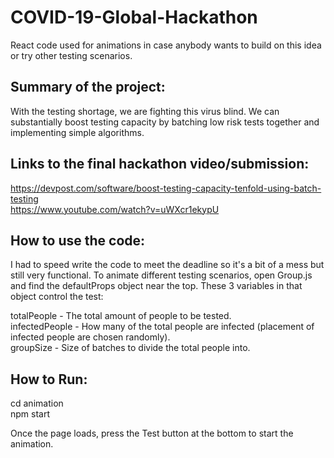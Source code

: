 # COVID-19-Global-Hackathon
React code used for animations in case anybody wants to build on this idea or try other testing scenarios.

## Summary of the project: <br />
With the testing shortage, we are fighting this virus blind. We can substantially boost testing capacity by batching low risk tests together and implementing simple algorithms.

## Links to the final hackathon video/submission: <br />
https://devpost.com/software/boost-testing-capacity-tenfold-using-batch-testing <br />
https://www.youtube.com/watch?v=uWXcr1ekypU <br />

## How to use the code: <br />
I had to speed write the code to meet the deadline so it's a bit of a mess but still very functional.  To animate different testing scenarios, open Group.js and find the defaultProps object near the top.  These 3 variables in that object control the test: <br />

totalPeople - The total amount of people to be tested. <br />
infectedPeople - How many of the total people are infected (placement of infected people are chosen randomly). <br />
groupSize - Size of batches to divide the total people into. <br />

## How to Run: <br />
cd animation <br />
npm start <br />

Once the page loads, press the Test button at the bottom to start the animation.
